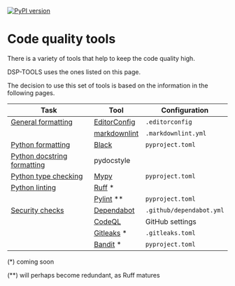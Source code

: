 [![PyPI version](https://badge.fury.io/py/dsp-tools.svg)](https://badge.fury.io/py/dsp-tools)

# Code quality tools

There is a variety of tools that help to keep the code quality high.

DSP-TOOLS uses the ones listed on this page.

The decision to use this set of tools is based on the information in the following pages.


| Task                                                            | Tool                                                              | Configuration            |
| --------------------------------------------------------------- | ----------------------------------------------------------------- | ------------------------ |
| [General formatting](./general-formatting.md)                   | [EditorConfig](https://EditorConfig.org)                          | `.editorconfig`          |
|                                                                 | [markdownlint](https://github.com/igorshubovych/markdownlint-cli) | `.markdownlint.yml`      |
| [Python formatting](./python-formatting.md)                     | [Black](https://pypi.org/project/black/)                          | `pyproject.toml`         |
| [Python docstring formatting](./python-docstring-formatting.md) | pydocstyle                                                        |                          |
| [Python type checking](./python-type-checking.md)               | [Mypy](https://pypi.org/project/mypy/)                            | `pyproject.toml`         |
| [Python linting](./python-linting.md)                           | [Ruff](https://pypi.org/project/ruff) *                           |                          |
|                                                                 | [Pylint](https://pypyi.org/project/pylint) **                     | `pyproject.toml`         |
| [Security checks](./security.md)                                | [Dependabot](https://docs.github.com/en/code-security/dependabot) | `.github/dependabot.yml` |
|                                                                 | [CodeQL](https://codeql.github.com/)                              | GitHub settings          |
|                                                                 | [Gitleaks](https://gitleaks.io/) *                                | `.gitleaks.toml`         |
|                                                                 | [Bandit](https://pypi.org/project/bandit/) *                      | `pyproject.toml`         |

(*) coming soon  

(**) will perhaps become redundant, as Ruff matures
